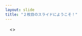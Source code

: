 ```yaml
---
layout: slide
title: "２枚目のスライドにようこそ！"
---
```

<!DOCTYPE html>　<>
<html>
<head>
    <meta charset="utf-8" />
    <title>安全保障輸出管理事項</title>
</head>
